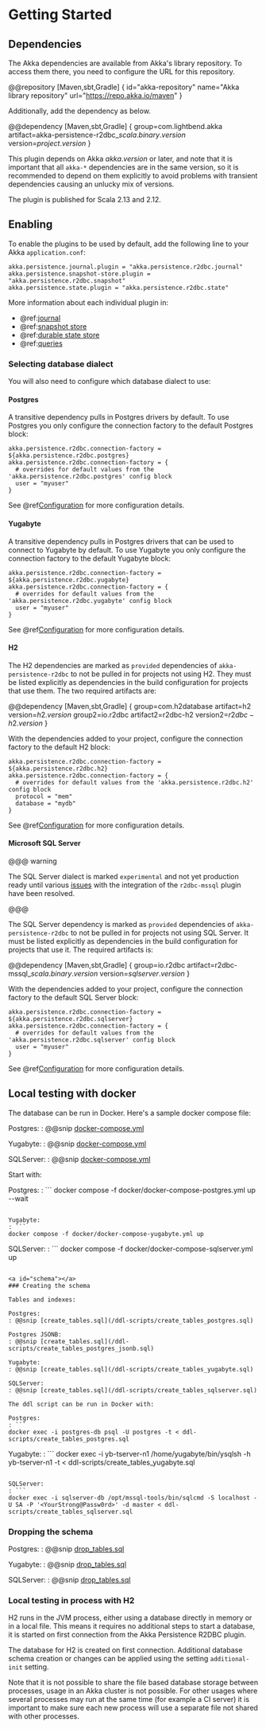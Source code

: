 # Getting Started

## Dependencies

The Akka dependencies are available from Akka's library repository. To access them there, you need to configure the URL for this repository.

@@repository [Maven,sbt,Gradle] {
id="akka-repository"
name="Akka library repository"
url="https://repo.akka.io/maven"
}

Additionally, add the dependency as below.

@@dependency [Maven,sbt,Gradle] {
  group=com.lightbend.akka
  artifact=akka-persistence-r2dbc_$scala.binary.version$
  version=$project.version$
}

This plugin depends on Akka $akka.version$ or later, and note that it is important that all `akka-*` 
dependencies are in the same version, so it is recommended to depend on them explicitly to avoid problems 
with transient dependencies causing an unlucky mix of versions.

The plugin is published for Scala 2.13 and 2.12.

## Enabling

To enable the plugins to be used by default, add the following line to your Akka `application.conf`:

```
akka.persistence.journal.plugin = "akka.persistence.r2dbc.journal"
akka.persistence.snapshot-store.plugin = "akka.persistence.r2dbc.snapshot"
akka.persistence.state.plugin = "akka.persistence.r2dbc.state"
```

More information about each individual plugin in:

* @ref:[journal](journal.md)
* @ref:[snapshot store](snapshots.md)
* @ref:[durable state store](durable-state-store.md)
* @ref:[queries](query.md)

### Selecting database dialect

You will also need to configure which database dialect to use:

#### Postgres

A transitive dependency pulls in Postgres drivers by default. To use Postgres you only configure the connection factory to the default Postgres block:

```hocon
akka.persistence.r2dbc.connection-factory = ${akka.persistence.r2dbc.postgres}
akka.persistence.r2dbc.connection-factory = {
  # overrides for default values from the 'akka.persistence.r2dbc.postgres' config block
  user = "myuser"
}
```

See @ref[Configuration](config.md) for more configuration details.

#### Yugabyte

A transitive dependency pulls in Postgres drivers that can be used to connect to Yugabyte by default. To use Yugabyte you only configure the connection factory to the default Yugabyte block:

```hocon
akka.persistence.r2dbc.connection-factory = ${akka.persistence.r2dbc.yugabyte}
akka.persistence.r2dbc.connection-factory = {
  # overrides for default values from the 'akka.persistence.r2dbc.yugabyte' config block
  user = "myuser"
}
```

See @ref[Configuration](config.md) for more configuration details.

#### H2

The H2 dependencies are marked as `provided` dependencies of `akka-persistence-r2dbc` to not be pulled in for projects not using H2. They must be listed explicitly as dependencies in the build configuration for projects that use them. The two required artifacts are:

@@dependency [Maven,sbt,Gradle] {
  group=com.h2database
  artifact=h2
  version=$h2.version$
  group2=io.r2dbc
  artifact2=r2dbc-h2
  version2=$r2dbc-h2.version$
}

With the dependencies added to your project, configure the connection factory to the default H2 block:

```hocon
akka.persistence.r2dbc.connection-factory = ${akka.persistence.r2dbc.h2}
akka.persistence.r2dbc.connection-factory = {
  # overrides for default values from the 'akka.persistence.r2dbc.h2' config block
  protocol = "mem"
  database = "mydb"
}
```

See @ref[Configuration](config.md) for more configuration details.

#### Microsoft SQL Server

@@@ warning

The SQL Server dialect is marked `experimental` and not yet production ready until various [issues](https://github.com/akka/akka-persistence-r2dbc/issues?q=is%3Aopen+label%3Asqlserver+label%3Abug) with the integration of the `r2dbc-mssql` plugin have been resolved.

@@@

The SQL Server dependency is marked as `provided` dependencies of `akka-persistence-r2dbc` to not be pulled in for projects not using SQL Server. It must be listed explicitly as dependencies in the build configuration for projects that use it. The required artifacts is:

@@dependency [Maven,sbt,Gradle] {
group=io.r2dbc
artifact=r2dbc-mssql_$scala.binary.version$
version=$sqlserver.version$
}

With the dependencies added to your project, configure the connection factory to the default SQL Server block:

```hocon
akka.persistence.r2dbc.connection-factory = ${akka.persistence.r2dbc.sqlserver}
akka.persistence.r2dbc.connection-factory = {
  # overrides for default values from the 'akka.persistence.r2dbc.sqlserver' config block
  user = "myuser"
}
```

See @ref[Configuration](config.md) for more configuration details.

## Local testing with docker

The database can be run in Docker. Here's a sample docker compose file:

Postgres:
: @@snip [docker-compose.yml](/docker/docker-compose-postgres.yml)

Yugabyte:
: @@snip [docker-compose.yml](/docker/docker-compose-yugabyte.yml)

SQLServer:
: @@snip [docker-compose.yml](/docker/docker-compose-sqlserver.yml)

Start with:

Postgres:
: ```
docker compose -f docker/docker-compose-postgres.yml up --wait
```

Yugabyte:
: ```
docker compose -f docker/docker-compose-yugabyte.yml up
```

SQLServer:
: ```
docker compose -f docker/docker-compose-sqlserver.yml up
```

<a id="schema"></a>
### Creating the schema

Tables and indexes:

Postgres:
: @@snip [create_tables.sql](/ddl-scripts/create_tables_postgres.sql)

Postgres JSONB:
: @@snip [create_tables.sql](/ddl-scripts/create_tables_postgres_jsonb.sql)

Yugabyte:
: @@snip [create_tables.sql](/ddl-scripts/create_tables_yugabyte.sql)

SQLServer:
: @@snip [create_tables.sql](/ddl-scripts/create_tables_sqlserver.sql)

The ddl script can be run in Docker with:

Postgres:
: ```
docker exec -i postgres-db psql -U postgres -t < ddl-scripts/create_tables_postgres.sql
```

Yugabyte:
: ```
docker exec -i yb-tserver-n1 /home/yugabyte/bin/ysqlsh -h yb-tserver-n1 -t < ddl-scripts/create_tables_yugabyte.sql
```

SQLServer:
: ```
docker exec -i sqlserver-db /opt/mssql-tools/bin/sqlcmd -S localhost -U SA -P '<YourStrong@Passw0rd>' -d master < ddl-scripts/create_tables_sqlserver.sql
```

### Dropping the schema

Postgres:
: @@snip [drop_tables.sql](/ddl-scripts/drop_tables_postgres.sql)

Yugabyte:
: @@snip [drop_tables.sql](/ddl-scripts/drop_tables_postgres.sql)

SQLServer:
: @@snip [drop_tables.sql](/ddl-scripts/drop_tables_sqlserver.sql)

### Local testing in process with H2

H2 runs in the JVM process, either using a database directly in memory or in a local file. This means it requires no additional steps to start a database, it is started on first connection from the Akka Persistence R2DBC plugin.

The database for H2 is created on first connection. Additional database schema creation or changes can be applied using the setting `additional-init` setting.

Note that it is not possible to share the file based database storage between processes, usage in an Akka cluster is not possible. For other usages where several processes may run at the same time (for example a CI server) it is important to make sure each new process will use a separate file not shared with other processes.